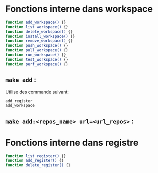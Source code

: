 
# Fonctions interne dans workspace
```sh
function add_workspace() {}
function list_workspace() {}
function delete_workspace() {}
function install_workspace() {}
function remove_workspace() {}
function push_workspace() {}
function pull_workspace() {}
function run_workspace() {}
function test_workspace() {}
function perf_workspace() {}
```

## `make add` :
Utilise des commande suivant:
```sh
add_register
add_workspace
```

## `make add:<repos_name> url=<url_repos>` :


# Fonctions interne dans registre
```sh
function list_register() {}
function add_register() {}
function delete_register() {}
```